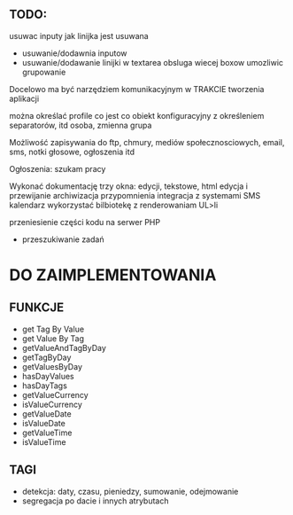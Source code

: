 TODO:
------------
usuwac inputy jak linijka jest usuwana
* usuwanie/dodawnia inputow
* usuwanie/dodawanie linijki w textarea
obsluga wiecej boxow
umozliwic grupowanie

Docelowo ma być narzędziem komunikacyjnym w TRAKCIE tworzenia aplikacji

można określać profile co jest co
obiekt konfiguracyjny z określeniem separatorów, itd
osoba, zmienna
grupa

Możliwość zapisywania do ftp, chmury, mediów społecznosciowych, email, sms, notki głosowe, ogłoszenia itd

Ogłoszenia:
szukam pracy

Wykonać dokumentację
trzy okna: edycji, tekstowe, html
edycja i przewijanie
archiwizacja
przypomnienia
integracja z systemami SMS
kalendarz
wykorzystać bilbiotekę z renderowaniam UL>li


przeniesienie części kodu na serwer PHP
* przeszukiwanie zadań


DO ZAIMPLEMENTOWANIA
============

FUNKCJE
------------
* get Tag By Value
* get Value By Tag
* getValueAndTagByDay
* getTagByDay
* getValuesByDay
* hasDayValues
* hasDayTags
* getValueCurrency
* isValueCurrency
* getValueDate
* isValueDate
* getValueTime
* isValueTime


TAGI
------------
* detekcja: daty, czasu, pieniedzy, sumowanie, odejmowanie
* segregacja po dacie i innych atrybutach

